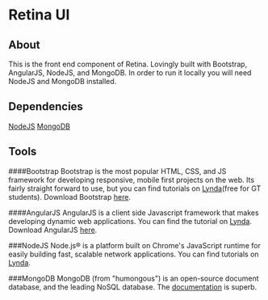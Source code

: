 Retina UI
=========

About
-----
This is the front end component of Retina. Lovingly built with Bootstrap, AngularJS, NodeJS, and MongoDB. In order to run it locally you will need NodeJS and MongoDB installed.

Dependencies
------------
[NodeJS](http://nodejs.org/)
[MongoDB](http://www.mongodb.org/)

Tools
-----

####Bootstrap
Bootstrap is the most popular HTML, CSS, and JS framework for developing responsive, mobile first projects on the web. Its fairly straight forward to use, but you can find tutorials on [Lynda](http://www.lynda.com/Bootstrap-tutorials/Up-Running-Bootstrap-3/133339-2.html)(free for GT students). Download Bootstrap [here](http://getbootstrap.com/).

####AngularJS
AngularJS is a client side Javascript framework that makes developing dynamic web applications. You can find the tutorial on [Lynda](http://www.lynda.com/AngularJS-tutorials/Up-Running-AngularJS/154414-2.html?srchtrk=index:1%0Alinktypeid:2%0Aq:angularjs%0Apage:1%0As:relevance%0Asa:true%0Aproducttypeid:2). Download AngularJS [here](https://angularjs.org/).

###NodeJS
Node.js® is a platform built on Chrome's JavaScript runtime for easily building fast, scalable network applications. You can find tutorials on [Lynda](http://www.lynda.com/JavaScript-tutorials/Nodejs-Essential-Training/141132-2.html).

###MongoDB
MongoDB (from "humongous") is an open-source document database, and the leading NoSQL database. The [documentation](http://docs.mongodb.org/manual/) is superb.
